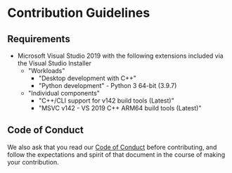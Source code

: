 # Contribution Guidelines

## Requirements

- Microsoft Visual Studio 2019 with the following extensions included via the
  Visual Studio Installer
  - "Workloads"
    - "Desktop development with C++"
    - "Python development" - Python 3 64-bit (3.9.7)
  - "Individual components"
    - "C++/CLI support for v142 build tools (Latest)"
    - "MSVC v142 - VS 2019 C++ ARM64 build tools (Latest)"

<!--
  The Visual Studio extensions are required to build the "Vocalizer.exe"
  application.
-->

## Code of Conduct

We also ask that you read our [Code of Conduct](CODE_OF_CONDUCT.md) before
contributing, and follow the expectations and spirit of that document in the
course of making your contribution.
